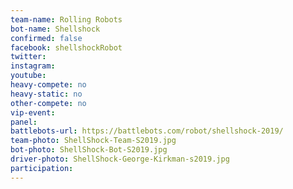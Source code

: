 ```yaml
---
team-name: Rolling Robots
bot-name: Shellshock
confirmed: false
facebook: shellshockRobot
twitter:
instagram:
youtube:
heavy-compete: no
heavy-static: no
other-compete: no
vip-event:
panel:
battlebots-url: https://battlebots.com/robot/shellshock-2019/
team-photo: ShellShock-Team-S2019.jpg
bot-photo: ShellShock-Bot-S2019.jpg
driver-photo: ShellShock-George-Kirkman-s2019.jpg
participation:
---
```

